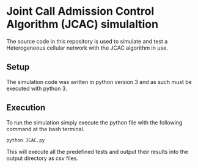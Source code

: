 # Joint Call Admission Control Algorithm (JCAC) simulaltion
The source code in this repository is used to simulate and test a Heterogeneous cellular network with the JCAC algorithm in use.
## Setup
The simulation code was written in python version 3 and as such must be executed with python 3.

## Execution
To run the simulation simply execute the python file with the following command at the bash terminal.
```bash
python JCAC.py
```
This will execute all the predefined tests and output their results into the output directory as csv files.
